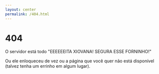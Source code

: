 ```yaml
---
layout: center
permalink: /404.html
---
```


# 404

O servidor está todo "EEEEEEITA XIOVANA! SEGURA ESSE FORNINHO!"

Ou ele enloqueceu de vez ou a página que você quer não está disponível (talvez tenha um errinho em algum lugar).
